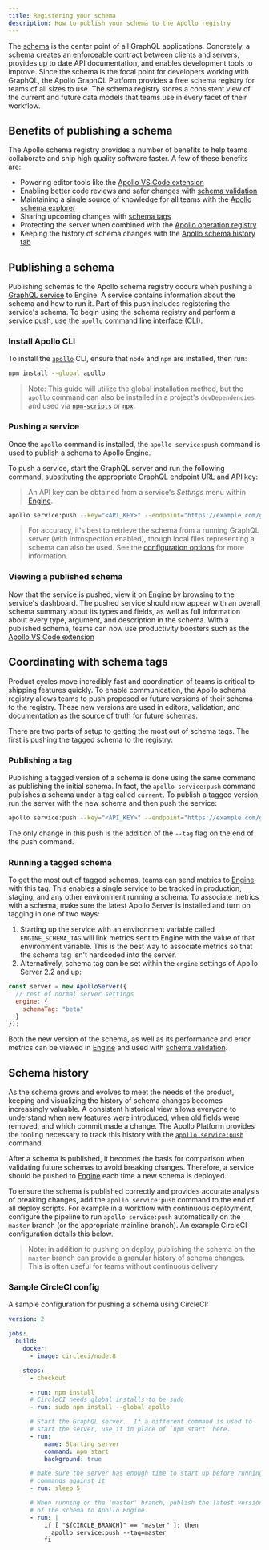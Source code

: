 ```yaml
---
title: Registering your schema
description: How to publish your schema to the Apollo registry
---
```


The [schema](https://www.apollographql.com/docs/tutorial/schema.html) is the center point of all GraphQL applications. Concretely, a schema creates an enforceable contract between clients and servers, provides up to date API documentation, and enables development tools to improve. Since the schema is the focal point for developers working with GraphQL, the Apollo GraphQL Platform provides a free schema registry for teams of all sizes to use. The schema registry stores a consistent view of the current and future data models that teams use in every facet of their workflow.

<h2 id="benefits">Benefits of publishing a schema</h2>

The Apollo schema registry provides a number of benefits to help teams collaborate and ship high quality software faster. A few of these benefits are:

- Powering editor tools like the [Apollo VS Code extension](https://marketplace.visualstudio.com/items?itemName=apollographql.vscode-apollo)
- Enabling better code reviews and safer changes with [schema validation](./schema-validation.html)
- Maintaining a single source of knowledge for all teams with the [Apollo schema explorer](https://engine.apollographql.com)
- Sharing upcoming changes with [schema tags](#schema-tags)
- Protecting the server when combined with the [Apollo operation registry](./operation-registry.html)
- Keeping the history of schema changes with the [Apollo schema history tab](#history)

<h2 id="setup">Publishing a schema</h2>

Publishing schemas to the Apollo schema registry occurs when pushing a [GraphQL service](../resources/graphql-glossary.html#graphql-service) to Engine. A service contains information about the schema and how to run it. Part of this push includes registering the service's schema. To begin using the schema registry and perform a service push, use the [`apollo` command line interface (CLI)](https://npm.im/apollo).

<h3 id="install-apollo-cli">Install Apollo CLI</h3>

To install the [`apollo`](https://npm.im/apollo) CLI, ensure that `node` and `npm` are installed, then run:

```bash
npm install --global apollo
```

> Note: This guide will utilize the global installation method, but the `apollo` command can also be installed in a project's `devDependencies` and used via [`npm-scripts`](https://docs.npmjs.com/misc/scripts) or [`npx`](https://npm.im/npx).

<h3 id="publish">Pushing a service</h3>

Once the `apollo` command is installed, the `apollo service:push` command is used to publish a schema to Apollo Engine.

To push a service, start the GraphQL server and run the following command, substituting the appropriate GraphQL endpoint URL and API key:

> An API key can be obtained from a service's _Settings_ menu within [Engine](https://engine.apollographql.com/).

```bash
apollo service:push --key="<API_KEY>" --endpoint="https://example.com/graphql"
```

> For accuracy, it's best to retrieve the schema from a running GraphQL server (with introspection enabled), though local files representing a schema can also be used. See the [configuration options](./platform/apollo-config.html) for more information.

<h3 id="viewing-schema">Viewing a published schema</h3>

Now that the service is pushed, view it on [Engine](https://engine.apollographql.com) by browsing to the service's dashboard. The pushed service should now appear with an overall schema summary about its types and fields, as well as full information about every type, argument, and description in the schema. With a published schema, teams can now use productivity boosters such as the [Apollo VS Code extension](./editor-plugins.html)

<h2 id="schema-tags">Coordinating with schema tags</h2>

Product cycles move incredibly fast and coordination of teams is critical to shipping features quickly. To enable communication, the Apollo schema registry allows teams to push proposed or future versions of their schema to the registry. These new versions are used in editors, validation, and documentation as the source of truth for future schemas.

There are two parts of setup to getting the most out of schema tags. The first is pushing the tagged schema to the registry:

<h3 id="publishing-a-tag">Publishing a tag</h3>

Publishing a tagged version of a schema is done using the same command as publishing the initial schema. In fact, the `apollo service:push` command publishes a schema under a tag called `current`. To publish a tagged version, run the server with the new schema and then push the service:

```bash
apollo service:push --key="<API_KEY>" --endpoint="https://example.com/graphql" --tag=beta
```

The only change in this push is the addition of the `--tag` flag on the end of the push command.

<h3 id="sending-tagged-metrics">Running a tagged schema</h3>

To get the most out of tagged schemas, teams can send metrics to [Engine](https://engine.apollographql.com) with this tag. This enables a single service to be tracked in production, staging, and any other environment running a schema. To associate metrics with a schema, make sure the latest Apollo Server is installed and turn on tagging in one of two ways:

1. Starting up the service with an environment variable called `ENGINE_SCHEMA_TAG` will link metrics sent to Engine with the value of that environment variable. This is the best way to associate metrics so that the schema tag isn't hardcoded into the server.
2. Alternatively, schema tag can be set within the `engine` settings of Apollo Server 2.2 and up:

```js
const server = new ApolloServer({
  // rest of normal server settings
  engine: {
    schemaTag: "beta"
  }
});
```

Both the new version of the schema, as well as its performance and error metrics can be viewed in [Engine](https://engine.apollographql.com) and used with [schema validation](./schema-validation.html).

<h2 id="history">Schema history</h2>

As the schema grows and evolves to meet the needs of the product, keeping and visualizing the history of schema changes becomes increasingly valuable. A consistent historical view allows everyone to understand when new features were introduced, when old fields were removed, and which commit made a change. The Apollo Platform provides the tooling necessary to track this history with the [`apollo service:push`](#publish) command.

After a schema is published, it becomes the basis for comparison when validating future schemas to avoid breaking changes. Therefore, a service should be pushed to [Engine](https://engine.apollographql.com) each time a new schema is deployed.

To ensure the schema is published correctly and provides accurate analysis of breaking changes, add the `apollo service:push` command to the end of all deploy scripts. For example in a workflow with continuous deployment, configure the pipeline to run `apollo service:push` automatically on the `master` branch (or the appropriate mainline branch). An example CircleCI configuration details this below.

> Note: in addition to pushing on deploy, publishing the schema on the `master` branch can provide a granular history of schema changes. This is often useful for teams without continuous delivery

<h3 id="sample-config">Sample CircleCI config</h3>

A sample configuration for pushing a schema using CircleCI:

```yaml
version: 2

jobs:
  build:
    docker:
      - image: circleci/node:8

    steps:
      - checkout

      - run: npm install
      # CircleCI needs global installs to be sudo
      - run: sudo npm install --global apollo

      # Start the GraphQL server.  If a different command is used to
      # start the server, use it in place of `npm start` here.
      - run:
          name: Starting server
          command: npm start
          background: true

      # make sure the server has enough time to start up before running
      # commands against it
      - run: sleep 5

      # When running on the 'master' branch, publish the latest version
      # of the schema to Apollo Engine.
      - run: |
          if [ "${CIRCLE_BRANCH}" == "master" ]; then
            apollo service:push --tag=master
          fi
```
